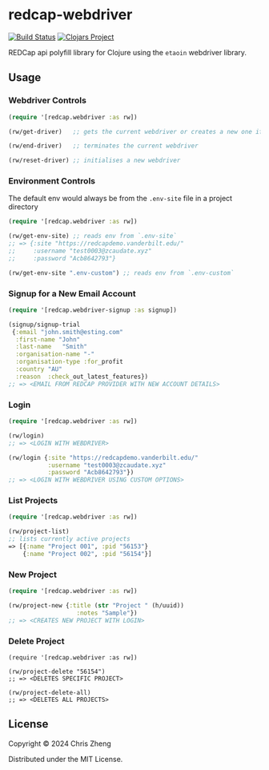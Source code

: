 # redcap-webdriver

[![Build Status](https://github.com/zcaudate-xyz/redcap-webdriver/actions/workflows/clojure.yml/badge.svg)](https://github.com/zcaudate-xyz/redcap-webdriver/actions)
[![Clojars Project](https://img.shields.io/clojars/v/xyz.zcaudate/redcap-webdriver.svg)](https://clojars.org/xyz.zcaudate/redcap-webdriver)

REDCap api polyfill library for Clojure using the `etaoin` webdriver library.

## Usage

### Webdriver Controls

```clojure
(require '[redcap.webdriver :as rw])

(rw/get-driver)   ;; gets the current webdriver or creates a new one if it doesn't exist

(rw/end-driver)   ;; terminates the current webdriver

(rw/reset-driver) ;; initialises a new webdriver
```

### Environment Controls

The default env would always be from the `.env-site` file in a project directory

```clojure
(require '[redcap.webdriver :as rw])

(rw/get-env-site) ;; reads env from `.env-site`
;; => {:site "https://redcapdemo.vanderbilt.edu/"
;;     :username "test0003@zcaudate.xyz"
;;     :password "Acb8642793"}

(rw/get-env-site ".env-custom") ;; reads env from `.env-custom`
```

### Signup for a New Email Account

```clojure
(require '[redcap.webdriver-signup :as signup])

(signup/signup-trial
 {:email "john.smith@esting.com"
  :first-name "John"
  :last-name   "Smith"
  :organisation-name "-"
  :organisation-type :for_profit
  :country "AU"
  :reason  :check_out_latest_features})
;; => <EMAIL FROM REDCAP PROVIDER WITH NEW ACCOUNT DETAILS>
```

### Login

```clojure
(require '[redcap.webdriver :as rw])

(rw/login)
;; => <LOGIN WITH WEBDRIVER>

(rw/login {:site "https://redcapdemo.vanderbilt.edu/"
           :username "test0003@zcaudate.xyz"
           :password "Acb8642793"})
;; => <LOGIN WITH WEBDRIVER USING CUSTOM OPTIONS>

```

### List Projects

```clojure
(require '[redcap.webdriver :as rw])

(rw/project-list)
;; lists currently active projects
=> [{:name "Project 001", :pid "56153"}
    {:name "Project 002", :pid "56154"}]
```


### New Project

```clojure
(require '[redcap.webdriver :as rw])

(rw/project-new {:title (str "Project " (h/uuid))
                   :notes "Sample"})
;; => <CREATES NEW PROJECT WITH LOGIN>
```

### Delete Project

```
(require '[redcap.webdriver :as rw])

(rw/project-delete "56154")
;; => <DELETES SPECIFIC PROJECT>

(rw/project-delete-all)
;; => <DELETES ALL PROJECTS>
```

## License

Copyright © 2024 Chris Zheng

Distributed under the MIT License.
